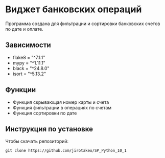 # Виджет банковских операций
Программа создана для фильтрации и сортировки банковских счетов по дате и оплате.

## Зависимости
- flake8 = "^7.1.1"
- mypy = "^1.11.1"
- black = "^24.8.0"
- isort = "^5.13.2"

## Функции
- Функция скрывающая номер карты и счета
- Функция фильтрации в операциях по счетам
- Функция сортировки по дате

## Инструкция по установке
Чтобы скачать репозиторий:

`git clone https://github.com/jirotakeo/SP_Python_10_1`
